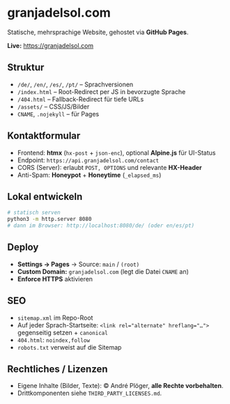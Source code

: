 # granjadelsol.com

Statische, mehrsprachige Website, gehostet via **GitHub Pages**.

**Live:** https://granjadelsol.com

## Struktur
- `/de/`, `/en/`, `/es/`, `/pt/` – Sprachversionen
- `/index.html` – Root-Redirect per JS in bevorzugte Sprache
- `/404.html` – Fallback-Redirect für tiefe URLs
- `/assets/` – CSS/JS/Bilder
- `CNAME`, `.nojekyll` – für Pages

## Kontaktformular
- Frontend: **htmx** (`hx-post` + `json-enc`), optional **Alpine.js** für UI-Status
- Endpoint: `https://api.granjadelsol.com/contact`
- CORS (Server): erlaubt `POST, OPTIONS` und relevante **HX-Header**
- Anti-Spam: **Honeypot** + **Honeytime** (`_elapsed_ms`)

## Lokal entwickeln
```bash
# statisch serven
python3 -m http.server 8080
# dann im Browser: http://localhost:8080/de/ (oder en/es/pt)
```

## Deploy
- **Settings → Pages** → Source: `main` / `(root)`
- **Custom Domain:** `granjadelsol.com` (legt die Datei `CNAME` an)
- **Enforce HTTPS** aktivieren

## SEO
- `sitemap.xml` im Repo-Root
- Auf jeder Sprach-Startseite: `<link rel="alternate" hreflang="…">` gegenseitig setzen + `canonical`
- `404.html`: `noindex,follow`
- `robots.txt` verweist auf die Sitemap

## Rechtliches / Lizenzen
- Eigene Inhalte (Bilder, Texte): © André Plöger, **alle Rechte vorbehalten**.
- Drittkomponenten siehe `THIRD_PARTY_LICENSES.md`.
